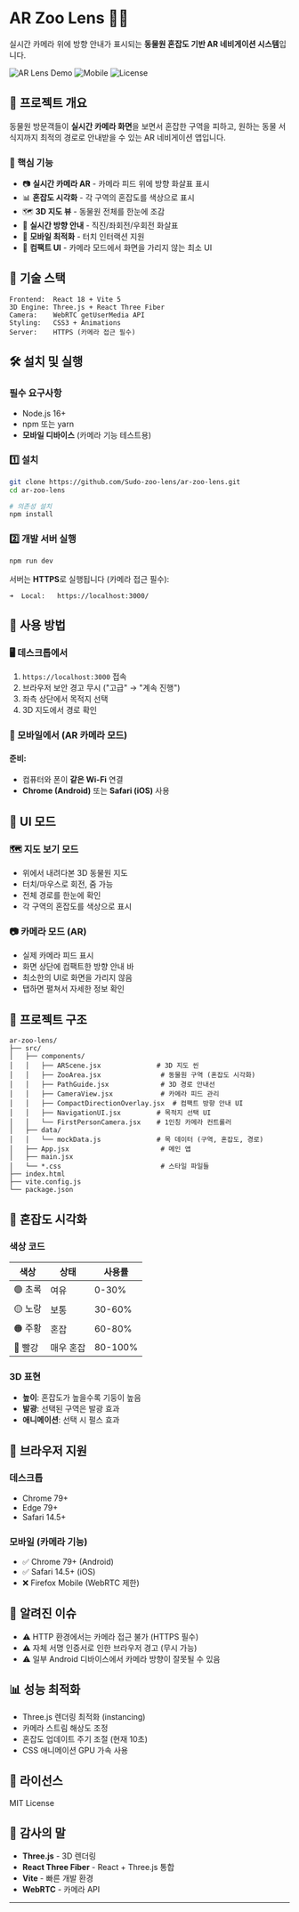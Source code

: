 # AR Zoo Lens 🦁📱

실시간 카메라 위에 방향 안내가 표시되는 **동물원 혼잡도 기반 AR 네비게이션 시스템**입니다.

![AR Lens Demo](https://img.shields.io/badge/AR-Enabled-brightgreen) ![Mobile](https://img.shields.io/badge/Mobile-Optimized-blue) ![License](https://img.shields.io/badge/License-MIT-yellow)

## 📖 프로젝트 개요

동물원 방문객들이 **실시간 카메라 화면**을 보면서 혼잡한 구역을 피하고, 원하는 동물 서식지까지 최적의 경로로 안내받을 수 있는 AR 네비게이션 앱입니다.

### 🎯 핵심 기능

- 📷 **실시간 카메라 AR** - 카메라 피드 위에 방향 화살표 표시
- 📊 **혼잡도 시각화** - 각 구역의 혼잡도를 색상으로 표시
- 🗺️ **3D 지도 뷰** - 동물원 전체를 한눈에 조감
- 🧭 **실시간 방향 안내** - 직진/좌회전/우회전 화살표
- 📱 **모바일 최적화** - 터치 인터랙션 지원
- 🎨 **컴팩트 UI** - 카메라 모드에서 화면을 가리지 않는 최소 UI

## 🚀 기술 스택

```
Frontend:  React 18 + Vite 5
3D Engine: Three.js + React Three Fiber
Camera:    WebRTC getUserMedia API
Styling:   CSS3 + Animations
Server:    HTTPS (카메라 접근 필수)
```

## 🛠️ 설치 및 실행

### 필수 요구사항

- Node.js 16+
- npm 또는 yarn
- **모바일 디바이스** (카메라 기능 테스트용)

### 1️⃣ 설치

```bash
git clone https://github.com/Sudo-zoo-lens/ar-zoo-lens.git
cd ar-zoo-lens

# 의존성 설치
npm install
```

### 2️⃣ 개발 서버 실행

```bash
npm run dev
```

서버는 **HTTPS**로 실행됩니다 (카메라 접근 필수):

```
➜  Local:   https://localhost:3000/
```

## 📱 사용 방법

### 🖥️ 데스크톱에서

1. `https://localhost:3000` 접속
2. 브라우저 보안 경고 무시 ("고급" → "계속 진행")
3. 좌측 상단에서 목적지 선택
4. 3D 지도에서 경로 확인

### 📱 모바일에서 (AR 카메라 모드)

#### 준비:

- 컴퓨터와 폰이 **같은 Wi-Fi** 연결
- **Chrome (Android)** 또는 **Safari (iOS)** 사용

## 🎨 UI 모드

### 🗺️ 지도 보기 모드

- 위에서 내려다본 3D 동물원 지도
- 터치/마우스로 회전, 줌 가능
- 전체 경로를 한눈에 확인
- 각 구역의 혼잡도를 색상으로 표시

### 📷 카메라 모드 (AR)

- 실제 카메라 피드 표시
- 화면 상단에 컴팩트한 방향 안내 바
- 최소한의 UI로 화면을 가리지 않음
- 탭하면 펼쳐서 자세한 정보 확인

## 📂 프로젝트 구조

```
ar-zoo-lens/
├── src/
│   ├── components/
│   │   ├── ARScene.jsx              # 3D 지도 씬
│   │   ├── ZooArea.jsx               # 동물원 구역 (혼잡도 시각화)
│   │   ├── PathGuide.jsx             # 3D 경로 안내선
│   │   ├── CameraView.jsx            # 카메라 피드 관리
│   │   ├── CompactDirectionOverlay.jsx  # 컴팩트 방향 안내 UI
│   │   ├── NavigationUI.jsx         # 목적지 선택 UI
│   │   └── FirstPersonCamera.jsx    # 1인칭 카메라 컨트롤러
│   ├── data/
│   │   └── mockData.js              # 목 데이터 (구역, 혼잡도, 경로)
│   ├── App.jsx                       # 메인 앱
│   ├── main.jsx
│   └── *.css                         # 스타일 파일들
├── index.html
├── vite.config.js
└── package.json
```

## 🎨 혼잡도 시각화

### 색상 코드

| 색상    | 상태      | 사용률  |
| ------- | --------- | ------- |
| 🟢 초록 | 여유      | 0-30%   |
| 🟡 노랑 | 보통      | 30-60%  |
| 🟠 주황 | 혼잡      | 60-80%  |
| 🔴 빨강 | 매우 혼잡 | 80-100% |

### 3D 표현

- **높이**: 혼잡도가 높을수록 기둥이 높음
- **발광**: 선택된 구역은 발광 효과
- **애니메이션**: 선택 시 펄스 효과

## 📱 브라우저 지원

### 데스크톱

- Chrome 79+
- Edge 79+
- Safari 14.5+

### 모바일 (카메라 기능)

- ✅ Chrome 79+ (Android)
- ✅ Safari 14.5+ (iOS)
- ❌ Firefox Mobile (WebRTC 제한)

## 🚧 알려진 이슈

- ⚠️ HTTP 환경에서는 카메라 접근 불가 (HTTPS 필수)
- ⚠️ 자체 서명 인증서로 인한 브라우저 경고 (무시 가능)
- ⚠️ 일부 Android 디바이스에서 카메라 방향이 잘못될 수 있음

## 📊 성능 최적화

- Three.js 렌더링 최적화 (instancing)
- 카메라 스트림 해상도 조정
- 혼잡도 업데이트 주기 조절 (현재 10초)
- CSS 애니메이션 GPU 가속 사용

## 📄 라이선스

MIT License

## 🙏 감사의 말

- **Three.js** - 3D 렌더링
- **React Three Fiber** - React + Three.js 통합
- **Vite** - 빠른 개발 환경
- **WebRTC** - 카메라 API

---
